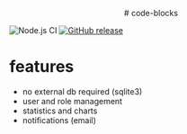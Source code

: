 <p align="center">
# code-blocks

![Node.js CI](https://github.com/MattEagle95/code-blocks/workflows/Node.js%20CI/badge.svg)
[![GitHub release](https://img.shields.io/github/release/MattEagle95/code-blocks.svg)](https://github.com/MattEagle95/code-blocks/releases/)

# features
- no external db required (sqlite3)
- user and role management
- statistics and charts
- notifications (email)
</p>
